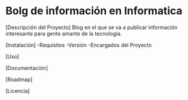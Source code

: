 # Bolg de información en Informatica

[Descripción del Proyecto]
Blog en el que  se va a publicar información interesante para gente amante de la tecnologia.

[Instalación]
  -Requisitos
  -Versión
  -Encargados del Proyecto
  
[Uso]

[Documentación]

[Roadmap]

[Licencia]



